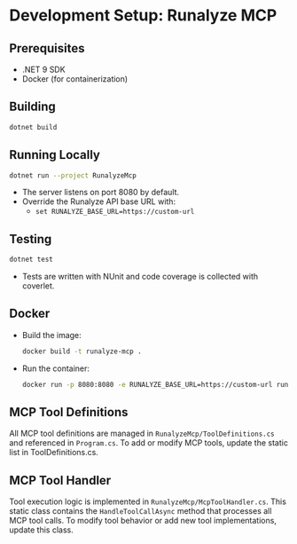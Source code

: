 # Development Setup: Runalyze MCP

## Prerequisites
- .NET 9 SDK
- Docker (for containerization)

## Building
```sh
dotnet build
```

## Running Locally
```sh
dotnet run --project RunalyzeMcp
```
- The server listens on port 8080 by default.
- Override the Runalyze API base URL with:
  - `set RUNALYZE_BASE_URL=https://custom-url`

## Testing
```sh
dotnet test
```
- Tests are written with NUnit and code coverage is collected with coverlet.

## Docker
- Build the image:
  ```sh
  docker build -t runalyze-mcp .
  ```
- Run the container:
  ```sh
  docker run -p 8080:8080 -e RUNALYZE_BASE_URL=https://custom-url runalyze-mcp
  ```

## MCP Tool Definitions

All MCP tool definitions are managed in `RunalyzeMcp/ToolDefinitions.cs` and referenced in `Program.cs`. To add or modify MCP tools, update the static list in ToolDefinitions.cs.

## MCP Tool Handler

Tool execution logic is implemented in `RunalyzeMcp/McpToolHandler.cs`. This static class contains the `HandleToolCallAsync` method that processes all MCP tool calls. To modify tool behavior or add new tool implementations, update this class. 